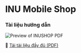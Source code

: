 # INU Mobile Shop

### Tài liệu hướng dẫn

![Preview of INUSHOP PDF](https://github.com/haitauhai/inu-mobile-shop/raw/main/INUSHOP-page1.png)

📄 [Tải tài liệu đầy đủ (PDF)](https://github.com/haitauhai/inu-mobile-shop/blob/main/INUSHOP.pdf)
